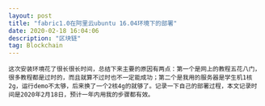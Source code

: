 ```yaml
---
layout: post
title: "fabric1.0在阿里云ubuntu 16.04环境下的部署"
date: 2020-02-18 16:04:06 
description: "区块链"
tag: Blockchain
---
```


`这次安装环境花了很长很长时间，总结下来主要的原因有两点：第一个是网上的教程五花八门，很多教程都是过时的，而且就算不过时也不一定能成功；第二个是我用的服务器是学生机1核2g，运行demo不太够，后来换了一个2核4g的就够了。记录一下自己的部署过程，本文记录时间是2020年2月18日，预计一年内用我的步骤都有效。`


